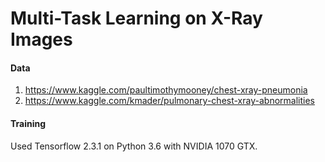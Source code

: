 # Multi-Task Learning on X-Ray Images

#### Data

1. https://www.kaggle.com/paultimothymooney/chest-xray-pneumonia
2. https://www.kaggle.com/kmader/pulmonary-chest-xray-abnormalities

#### Training

Used Tensorflow 2.3.1 on Python 3.6 with NVIDIA 1070 GTX.

